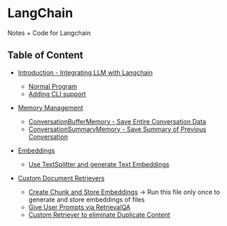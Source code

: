 # LangChain

Notes + Code for Langchain

## Table of Content

- [Introduction - Integrating LLM with Langchain](./1.Integrate-Model-and-Langchain/)

  - [Normal Program](./1.Integrate-Model-and-Langchain/main.py)
  - [Adding CLI support](./1.Integrate-Model-and-Langchain/main-cli.py)

- [Memory Management](./2.Memory-Management/)
  - [ConversationBufferMemory - Save Entire Conversation Data](./2.Memory-Management/main.py)
  - [ConversationSummaryMemory - Save Summary of Previous Conversation](./2.Memory-Management/main2.py)

- [Embeddings](./3.Adding-Context-with-Embedding/)
  - [Use TextSplitter and generate Text Embeddings](./3.Adding-Context-with-Embedding/main.py)

- [Custom Document Retrievers](./4.Custom-Document-Retrievers/)
  - [Create Chunk and Store Embeddings](./4.Custom-Document-Retrievers/main.py) -> Run this file only once to generate and store embeddings of files
  - [Give User Prompts via RetrievalQA](4.Custom-Document-Retrievers/prompt.py)
  - [Custom Retriever to eliminate Duplicate Content](4.Custom-Document-Retrievers/redundant_filter_retriever.py)
